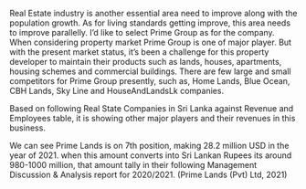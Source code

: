 Real Estate industry is another essential area need to improve along with the population growth. As for living standards getting improve, this area needs to improve parallelly. I’d like to select Prime Group as for the company. When considering property market Prime Group is one of major player. But with the present market status, it’s been a challenge for this property developer to maintain their products such as lands, houses, apartments, housing schemes and commercial buildings. There are few large and small competitors for Prime Group presently, such as, Home Lands, Blue Ocean, CBH Lands, Sky Line and HouseAndLandsLk companies.

Based on following Real State Companies in Sri Lanka against Revenue and Employees table, it is showing other major players and their revenues in this business.

We can see Prime Lands is on 7th position, making 28.2 million USD in the year of 2021. when this amount converts into Sri Lankan Rupees its around 980-1000 million, that amount tally in their following Management Discussion & Analysis report for 2020/2021. (Prime Lands (Pvt) Ltd, 2021)
